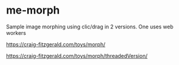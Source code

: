 # me-morph

Sample image morphing using clic/drag in 2 versions. One uses web workers

https://craig-fitzgerald.com/toys/morph/

https://craig-fitzgerald.com/toys/morph/threadedVersion/



